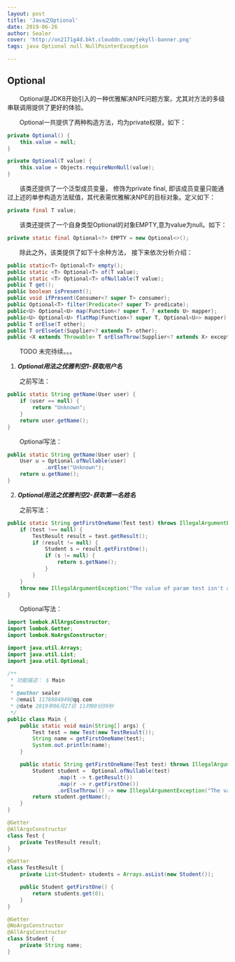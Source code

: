 ```yaml
---
layout: post
title: 'Java之Optional'
date: 2019-06-26
author: Sealer
cover: 'http://on2171g4d.bkt.clouddn.com/jekyll-banner.png'
tags: java Optional null NullPointerException  

---
```


## Optional

  　　Optional是JDK8开始引入的一种优雅解决NPE问题方案，尤其对方法的多级串联调用提供了更好的体验。
  
  　　Optional一共提供了两种构造方法，均为private权限，如下：
  ```java
  private Optional() {
      this.value = null;
  }
  
  private Optional(T value) {
      this.value = Objects.requireNonNull(value);
  }
  ```
  
  　　该类还提供了一个泛型成员变量， 修饰为private final, 即该成员变量只能通过上述的单参构造方法赋值，其代表需优雅解决NPE的目标对象。定义如下：
  ```java
  private final T value;
  ```
  
  　　该类还提供了一个自身类型Optional的对象EMPTY,意为value为null。如下：
  ```java
  private static final Optional<?> EMPTY = new Optional<>();
  ```
  
  　　除此之外，该类提供了如下十余种方法， 接下来依次分析介绍：
  ```java
  public static<T> Optional<T> empty();
  public static <T> Optional<T> of(T value);
  public static <T> Optional<T> ofNullable(T value);
  public T get();
  public boolean isPresent();
  public void ifPresent(Consumer<? super T> consumer);
  public Optional<T> filter(Predicate<? super T> predicate);
  public<U> Optional<U> map(Function<? super T, ? extends U> mapper);
  public<U> Optional<U> flatMap(Function<? super T, Optional<U>> mapper);
  public T orElse(T other);
  public T orElseGet(Supplier<? extends T> other);
  public <X extends Throwable> T orElseThrow(Supplier<? extends X> exceptionSupplier) throws X;
  ```
  
  　　TODO 未完待续。。。
  1. **_Optional用法之优雅判空1-获取用户名_**
  
  　　之前写法：
  
  ```java
  public static String getName(User user) {
      if (user == null) {
          return "Unknown";
      }
      return user.getName();
  }
  ```
  
  　　Optional写法：
  ```java
  public static String getName(User user) {
      User u = Optional.ofNullable(user)
              .orElse("Unknown");
      return u.getName();
  }
  ```
  
  2. **_Optional用法之优雅判空2-获取第一名姓名_**
  
  　　之前写法：
  
  ```java
  public static String getFirstOneName(Test test) throws IllegalArgumentException {
      if (test !== null) {
          TestResult result = test.getResult();
          if (result != null) {
              Student s = result.getFirstOne();
              if (s != null) {
                  return s.getName();
              }
          }
      }
      throw new IllegalArgumentException("The value of param test isn't available.");
  }
  ```
  　　Optional写法：
  ```java
  import lombok.AllArgsConstructor;
  import lombok.Getter;
  import lombok.NoArgsConstructor;
  
  import java.util.Arrays;
  import java.util.List;
  import java.util.Optional;
  
  /**
   * 功能描述： $ Main
   *
   * @author sealer
   * @email 1178884049@qq.com
   * @date 2019年06月27日 11时00分39秒
   */
  public class Main {
      public static void main(String[] args) {
          Test test = new Test(new TestResult());
          String name = getFirstOneName(test);
          System.out.println(name);
      }
  
      public static String getFirstOneName(Test test) throws IllegalArgumentException {
          Student student =  Optional.ofNullable(test)
                  .map(t -> t.getResult())
                  .map(r -> r.getFirstOne())
                  .orElseThrow(() -> new IllegalArgumentException("The value of param test isn't available."));
          return student.getName();
      }
  }
  
  @Getter
  @AllArgsConstructor
  class Test {
      private TestResult result;
  }
  
  @Getter
  class TestResult {
      private List<Student> students = Arrays.asList(new Student());
  
      public Student getFirstOne() {
          return students.get(0);
      }
  }
  
  @Getter
  @NoArgsConstructor
  @AllArgsConstructor
  class Student {
      private String name;
  }

  ```
  
